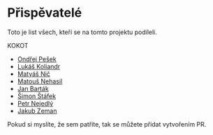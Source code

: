 # Přispěvatelé

Toto je list všech, kteří se na tomto projektu podíleli.

KOKOT

- [Ondřej Pešek](https://github.com/iTzBoboCz)
- [Lukáš Koliandr](https://github.com/Lukide0)
- [Matyáš Nič](https://github.com/MaN8fy)
- [Matouš Nehasil](https://github.com/maaatlaaa)
- [Jan Barták](https://github.com/GrimGames)
- [Šimon Štáfek](https://github.com/sajmon134)
- [Petr Nejedlý](https://github.com/nejedlypetr)
- [Jakub Zeman](https://github.com/NormalKokoNut)

Pokud si myslíte, že sem patříte, tak se můžete přidat vytvořením PR.
